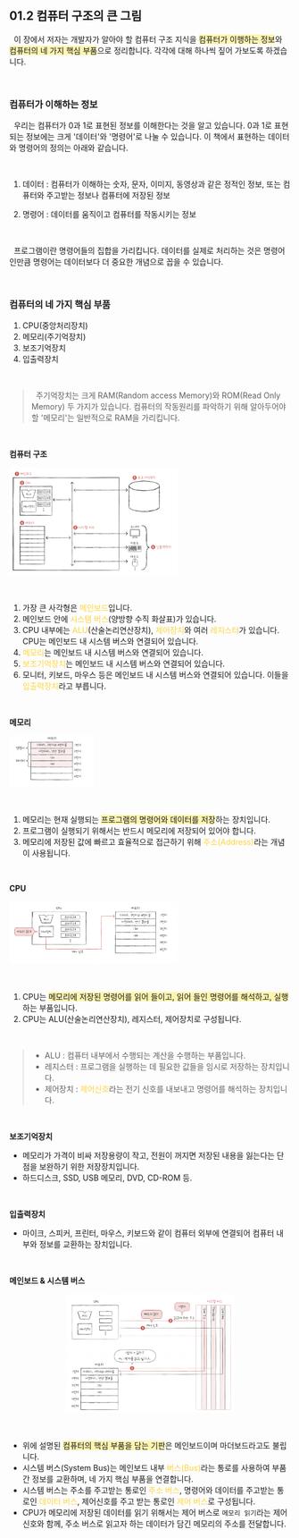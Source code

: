 ## 01.2 컴퓨터 구조의 큰 그림

&nbsp;&nbsp;이 장에서 저자는 개발자가 알아야 할 컴퓨터 구조 지식을 <span style="background-color:#fff5b1">컴퓨터가 이행하는 정보</span>와 <span style="background-color:#fff5b1">컴퓨터의 네 가지 핵심 부품</span>으로 정리합니다. 각각에 대해 하나씩 짚어 가보도록 하겠습니다.

<br />

### 컴퓨터가 이해하는 정보

&nbsp;&nbsp;우리는 컴퓨터가 0과 1로 표현된 정보를 이해한다는 것을 알고 있습니다. 0과 1로 표현되는 정보에는 크게 '데이터'와 '명령어'로 나눌 수 있습니다. 이 책에서 표현하는 데이터와 명령어의 정의는 아래와 같습니다.

<br>

1. 데이터 : 컴퓨터가 이해하는 숫자, 문자, 이미지, 동영상과 같은 정적인 정보, 또는 컴퓨터와 주고받는 정보나 컴퓨터에 저장된 정보

2. 명령어 : 데이터를 움직이고 컴퓨터를 작동시키는 정보

 <br />

&nbsp;&nbsp;프로그램이란 명령어들의 집합을 가리킵니다. 데이터를 실제로 처리하는 것은 명령어인만큼 명령어는 데이터보다 더 중요한 개념으로 꼽을 수 있습니다.

<br>

### 컴퓨터의 네 가지 핵심 부품

1. CPU(중앙처리장치)
2. 메모리(주기억장치)
3. 보조기억장치
4. 입출력장치

<br>

> &nbsp;&nbsp;주기억장치는 크게 RAM(Random access Memory)와 ROM(Read Only Memory) 두 가지가 있습니다. 컴퓨터의 작동원리를 파악하기 위해 알아두어야 할 '메모리'는 일반적으로 RAM을 가리킵니다.

<br />

**컴퓨터 구조**

<p align="left">
  <img src="../images/컴퓨터구조.png" style="width: 60%" />
</p>

<br>

1. 가장 큰 사각형은 <span style="color:#ffd33d">메인보드</span>입니다.
2. 메인보드 안에 <span style="color:#ffd33d">시스템 버스</span>(양방향 수직 화살표)가 있습니다.
3. CPU 내부에는 <span style="color:#ffd33d">ALU</span>(산술논리연산장치), <span style="color:#ffd33d">제어장치</span>와 여러 <span style="color:#ffd33d">레지스터</span>가 있습니다. CPU는 메인보드 내 시스템 버스와 연결되어 있습니다.
4. <span style="color:#ffd33d">메모리</span>는 메인보드 내 시스템 버스와 연결되어 있습니다.
5. <span style="color:#ffd33d">보조기억장치</span>는 메인보드 내 시스템 버스와 연결되어 있습니다.
6. 모니터, 키보드, 마우스 등은 메인보드 내 시스템 버스와 연결되어 있습니다. 이들을 <span style="color:#ffd33d">입출력장치</span>라고 부릅니다.

<br>

**메모리**

<p align="left">
  <img src="../images/메모리.png" style="width: 30%" />
</p>

<br>

1. 메모리는 현재 실행되는 <span style="background-color:#fff5b1">프로그램의 명령어와 데이터를 저장</span>하는 장치입니다.
2. 프로그램이 실행되기 위해서는 반드시 메모리에 저장되어 있어야 합니다.
3. 메모리에 저장된 값에 빠르고 효율적으로 접근하기 위해 <span style="color:#ffd33d">주소(Address)</span>라는 개념이 사용됩니다.

<br>

**CPU**

<p align="left">
  <img src="../images/CPU.png" style="width: 60%" />
</p>

<br>

1. CPU는 <span style="background-color:#fff5b1">메모리에 저장된 명령어를 읽어 들이고, 읽어 들인 명령어를 해석하고, 실행</span>하는 부품입니다.
2. CPU는 ALU(산술논리연산장치), 레지스터, 제어장치로 구성됩니다.

<br>

> - ALU : 컴퓨터 내부에서 수행되는 계산을 수행하는 부품입니다.
> - 레지스터 : 프로그램을 실행하는 데 필요한 값들을 임시로 저장하는 장치입니다.
> - 제어장치 : <span style="color:#ffd33d">제어신호</span>라는 전기 신호를 내보내고 명령어를 해석하는 장치입니다.

<br>

**보조기억장치**

- 메모리가 가격이 비싸 저장용량이 작고, 전원이 꺼지면 저장된 내용을 잃는다는 단점을 보완하기 위한 저장장치입니다.
- 하드디스크, SSD, USB 메모리, DVD, CD-ROM 등.

<br>

**입출력장치**

- 마이크, 스피커, 프린터, 마우스, 키보드와 같이 컴퓨터 외부에 연결되어 컴퓨터 내부와 정보를 교환하는 장치입니다.

<br>

**메인보드 & 시스템 버스**

<p align="center">
  <img src="../images/시스템버스.png" style="width: 60%" />
</p>

<br>

- 위에 설명된 <span style="background-color:#fff5b1">컴퓨터의 핵심 부품을 담는 기판</span>은 메인보드이며 마더보드라고도 불립니다.
- 시스템 버스(System Bus)는 메인보드 내부 <span style="color:#ffd33d">버스(Bus)</span>라는 통로를 사용하여 부품 간 정보를 교환하며, 네 가지 핵심 부품을 연결합니다.
- 시스템 버스는 주소를 주고받는 통로인 <span style="color:#ffd33d">주소 버스</span>, 명령어와 데이터를 주고받는 통로인 <span style="color:#ffd33d">데이터 버스</span>, 제어신호를 주고 받는 통로인 <span style="color:#ffd33d">제어 버스</span>로 구성됩니다.
- CPU가 메모리에 저장된 데이터를 읽기 위해서는 제어 버스로 `메모리 읽기`라는 제어신호와 함께, 주소 버스로 읽고자 하는 데이터가 담긴 메모리의 주소를 전달합니다.

<br />
